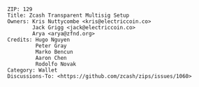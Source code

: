 
    ZIP: 129
    Title: Zcash Transparent Multisig Setup
    Owners: Kris Nuttycombe <kris@electriccoin.co>
            Jack Grigg <jack@electriccoin.co>
            Arya <arya@zfnd.org>
    Credits: Hugo Nguyen
             Peter Gray
             Marko Bencun
             Aaron Chen
             Rodolfo Novak
    Category: Wallet
    Discussions-To: <https://github.com/zcash/zips/issues/1060>
